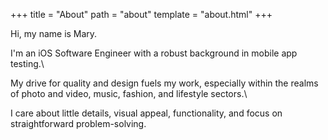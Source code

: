 +++
title = "About"
path = "about"
template = "about.html"
+++

Hi, my name is Mary.

I'm an iOS Software Engineer with a robust background in mobile app testing.\

My drive for quality and design fuels my work, especially within the realms of photo and video, music, fashion, and lifestyle sectors.\

I care about little details, visual appeal, functionality, and focus on straightforward problem-solving.